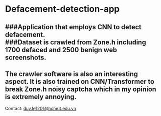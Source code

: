 # Defacement-detection-app  
###Application that employs CNN to detect defacement.  
###Dataset is crawled from Zone.h including 1700 defaced and 2500 benign web screenshots.  
--
The crawler software is also an interesting aspect. It is also trained on CNN/Transformer to break Zone.h noisy captcha which in my opinion is extremely annoying.  
--
Contact: duy.le1201@hcmut.edu.vn

